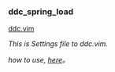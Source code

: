 ### ddc_spring_load

[ddc.vim](https://github.com/Shougo/ddc.vim)

_This is Settings file to ddc.vim._

_how to use, [here](https://github.com/takkii/ddc_spring_load/wiki/ddc-spring-load)。_

